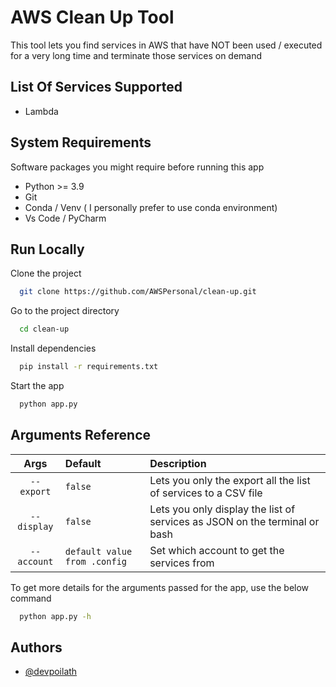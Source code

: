 # AWS Clean Up Tool

This tool lets you find services in AWS that have NOT been used / executed for a very long time and terminate those
services on demand

## List Of Services Supported

- Lambda

## System Requirements

Software packages you might require before running this app

- Python >= 3.9
- Git
- Conda / Venv ( I personally prefer to use conda environment)
- Vs Code / PyCharm

## Run Locally

Clone the project

```bash
  git clone https://github.com/AWSPersonal/clean-up.git
```

Go to the project directory

```bash
  cd clean-up
```

Install dependencies

```bash
  pip install -r requirements.txt
```

Start the app

```bash
  python app.py
```

## Arguments Reference

|      Args      | Default                      | Description                                                                |
|:--------------:|:-----------------------------|:---------------------------------------------------------------------------|
|   `--export`   | `false`                      | Lets you only the export all the list of services to a CSV file            |
|  `--display`   | `false`                      | Lets you only display the list of services as JSON on the terminal or bash |
|  `--account`   | `default value from .config` | Set which account to get the services from                                 |

To get more details for the arguments passed for the app, use the below command

```bash
  python app.py -h
```

## Authors

- [@devpoilath](https://www.linkedin.com/in/manjunath-pv-336232127/)
